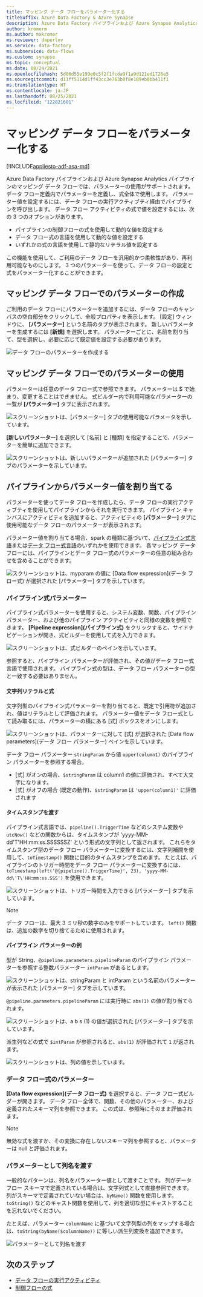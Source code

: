 ```yaml
---
title: マッピング データ フローをパラメーター化する
titleSuffix: Azure Data Factory & Azure Synapse
description: Azure Data Factory パイプラインおよび Azure Synapse Analytics パイプラインからのマッピング データ フローをパラメーター化する方法を説明します。
author: kromerm
ms.author: makromer
ms.reviewer: daperlov
ms.service: data-factory
ms.subservice: data-flows
ms.custom: synapse
ms.topic: conceptual
ms.date: 08/24/2021
ms.openlocfilehash: 5d06d55e199e0c5f2f1fcda9f1a9d121ed1726e5
ms.sourcegitcommit: d11ff5114d1ff43cc3e763b8f8e189eb0bb411f1
ms.translationtype: HT
ms.contentlocale: ja-JP
ms.lasthandoff: 08/25/2021
ms.locfileid: "122821601"
---
```

# <a name="parameterizing-mapping-data-flows"></a>マッピング データ フローをパラメーター化する

[!INCLUDE[appliesto-adf-asa-md](includes/appliesto-adf-asa-md.md)] 

Azure Data Factory パイプラインおよび Azure Synapse Analytics パイプラインのマッピング データ フローでは、パラメーターの使用がサポートされます。 データ フロー定義内でパラメーターを定義し、式全体で使用します。 パラメーター値を設定するには、データ フローの実行アクティブティ経由でパイプラインを呼び出します。 データ フロー アクティビティの式で値を設定するには、次の 3 つのオプションがあります。

* パイプラインの制御フローの式を使用して動的な値を設定する
* データ フロー式の言語を使用して動的な値を設定する
* いずれかの式の言語を使用して静的なリテラル値を設定する

この機能を使用して、ご利用のデータ フローを汎用的かつ柔軟性があり、再利用可能なものにします。 3 つのパラメーターを使って、データ フローの設定と式をパラメーター化することができます。

## <a name="create-parameters-in-a-mapping-data-flow"></a>マッピング データ フローでのパラメーターの作成

ご利用のデータ フローにパラメーターを追加するには、データ フローのキャンバスの空白部分をクリックして、全般プロパティを表示します。 [設定] ウィンドウに、 **[パラメーター]** という名前のタブが表示されます。 新しいパラメーターを生成するには **[新規]** を選択します。 パラメーターごとに、名前を割り当て、型を選択し、必要に応じて既定値を設定する必要があります。

![データ フローのパラメーターを作成する](media/data-flow/create-params.png "データ フローのパラメーターを作成する")

## <a name="use-parameters-in-a-mapping-data-flow"></a>マッピング データ フローでのパラメーターの使用 

パラメーターは任意のデータ フロー式で参照できます。 パラメーターは $ で始まり、変更することはできません。 式ビルダー内で利用可能なパラメーターの一覧が **[パラメーター]** タブに表示されます。

![スクリーンショットは、[パラメーター] タブの使用可能なパラメータを示しています。](media/data-flow/parameter-expression.png "データ フロー パラメーター式")

**[新しいパラメーター]** を選択して [名前] と [種類] を指定することで、パラメーターを簡単に追加できます。

![スクリーンショットは、新しいパラメーターが追加された [パラメーター] タブのパラメーターを示しています。](media/data-flow/new-parameter-expression.png "データ フロー パラメーター式")

## <a name="assign-parameter-values-from-a-pipeline"></a>パイプラインからパラメーター値を割り当てる

パラメーターを使ってデータ フローを作成したら、データ フローの実行アクティブティを使用してパイプラインからそれを実行できます。 パイプライン キャンバスにアクティビティを追加すると、アクティビティの **[パラメーター]** タブに使用可能なデータ フローのパラメーターが表示されます。

パラメーター値を割り当てる場合、spark の種類に基づいて、[パイプライン式言語](control-flow-expression-language-functions.md)または[データ フロー式言語](data-flow-expression-functions.md)のいずれかを使用できます。 各マッピング データ フローには、パイプラインとデータ フロー式のパラメーターの任意の組み合わせを含めることができます。

![スクリーンショットは、myparam の値に [Data flow expression]\(データ フロー式\) が選択された [パラメーター] タブを示しています。](media/data-flow/parameter-assign.png "データ フロー パラメーターの設定")

### <a name="pipeline-expression-parameters"></a>パイプライン式パラメーター

パイプライン式パラメーターを使用すると、システム変数、関数、パイプライン パラメーター、および他のパイプライン アクティビティと同様の変数を参照できます。 **[Pipeline expression]\(パイプライン式\)** をクリックすると、サイドナビゲーションが開き、式ビルダーを使用して式を入力できます。

![スクリーンショットは、式ビルダーのペインを示しています。](media/data-flow/parameter-pipeline.png "データ フロー パラメーターの設定")

参照すると、パイプライン パラメーターが評価され、その値がデータ フロー式言語で使用されます。 パイプライン式の型は、データ フロー パラメーターの型と一致する必要はありません。 

#### <a name="string-literals-vs-expressions"></a>文字列リテラルと式

文字列型のパイプライン式パラメーターを割り当てると、既定で引用符が追加され、値はリテラルとして評価されます。 パラメーター値をデータ フロー式として読み取るには、パラメーターの横にある [式] ボックスをオンにします。

![スクリーンショットは、パラメーターに対して [式] が選択された [Data flow parameters]\(データ フロー パラメーター\) ペインを示しています。](media/data-flow/string-parameter.png "データ フロー パラメーターの設定")

データ フロー パラメーター `stringParam` から値 `upper(column1)` のパイプライン パラメーターを参照する場合。 

- [式] がオンの場合、`$stringParam` は column1 の値に評価され、すべて大文字になります。
- [式] がオフの場合 (既定の動作)、`$stringParam` は `'upper(column1)'` に評価されます

#### <a name="passing-in-timestamps"></a>タイムスタンプを渡す

パイプライン式言語では、`pipeline().TriggerTime` などのシステム変数や `utcNow()` などの関数からは、タイムスタンプが 'yyyy-MM-dd\'T\'HH:mm:ss.SSSSSSZ' という形式の文字列として返されます。 これらをタイムスタンプ型のデータ フロー パラメーターに変換するには、文字列補間を使用して、`toTimestamp()` 関数に目的のタイムスタンプを含めます。 たとえば、パイプラインのトリガー時間をデータ フロー パラメーターに変換するには、`toTimestamp(left('@{pipeline().TriggerTime}', 23), 'yyyy-MM-dd\'T\'HH:mm:ss.SSS')` を使用できます。 

![スクリーンショットは、トリガー時間を入力できる [パラメーター] タブを示しています。](media/data-flow/parameter-timestamp.png "データ フロー パラメーターの設定")

> [!NOTE]
> データ フローは、最大 3 ミリ秒の数字のみをサポートしています。 `left()` 関数は、追加の数字を切り捨てるために使用されます。

#### <a name="pipeline-parameter-example"></a>パイプライン パラメーターの例

型が String、`@pipeline.parameters.pipelineParam` のパイプライン パラメーターを参照する整数パラメーター `intParam` があるとします。 

![スクリーンショットは、stringParam と intParam という名前のパラメーターが表示された [パラメーター] タブを示しています。](media/data-flow/parameter-pipeline-2.png "データ フロー パラメーターの設定")

`@pipeline.parameters.pipelineParam` には実行時に `abs(1)` の値が割り当てられます。

![スクリーンショットは、a b s (1) の値が選択された [パラメーター] タブを示しています。](media/data-flow/parameter-pipeline-4.png "データ フロー パラメーターの設定")

派生列などの式で `$intParam` が参照されると、`abs(1)` が評価されて `1` が返されます。 

![スクリーンショットは、列の値を示しています。](media/data-flow/parameter-pipeline-3.png "データ フロー パラメーターの設定")

### <a name="data-flow-expression-parameters"></a>データ フロー式のパラメーター

**[Data flow expression]\(データ フロー式\)** を選択すると、データ フロー式ビルダーが開きます。 データ フロー全体で、関数、その他のパラメーター、および定義されたスキーマ列を参照できます。 この式は、参照時にそのまま評価されます。

> [!NOTE]
> 無効な式を渡すか、その変換に存在しないスキーマ列を参照すると、パラメーターは null と評価されます。


### <a name="passing-in-a-column-name-as-a-parameter"></a>パラメーターとして列名を渡す

一般的なパターンは、列名をパラメーター値として渡すことです。 列がデータ フロー スキーマで定義されている場合は、文字列式として直接参照できます。 列がスキーマで定義されていない場合は、`byName()` 関数を使用します。 `toString()` などのキャスト関数を使用して、列を適切な型にキャストすることを忘れないでください。

たとえば、パラメーター `columnName` に基づいて文字列型の列をマップする場合は、`toString(byName($columnName))` に等しい派生列変換を追加できます。

![パラメーターとして列名を渡す](media/data-flow/parameterize-column-name.png "パラメーターとして列名を渡す")

## <a name="next-steps"></a>次のステップ
* [データ フローの実行アクティビティ](control-flow-execute-data-flow-activity.md)
* [制御フローの式](control-flow-expression-language-functions.md)
